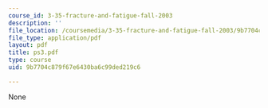 ```yaml
---
course_id: 3-35-fracture-and-fatigue-fall-2003
description: ''
file_location: /coursemedia/3-35-fracture-and-fatigue-fall-2003/9b7704c879f67e6430ba6c99ded219c6_ps3.pdf
file_type: application/pdf
layout: pdf
title: ps3.pdf
type: course
uid: 9b7704c879f67e6430ba6c99ded219c6

---
```

None
